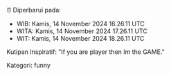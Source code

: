⏰ Diperbarui pada:
- WIB: Kamis, 14 November 2024 16.26.11 UTC
- WITA: Kamis, 14 November 2024 17.26.11 UTC
- WIT: Kamis, 14 November 2024 18.26.11 UTC

Kutipan Inspiratif:
"If you are player then Im the GAME."


Kategori: funny

